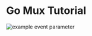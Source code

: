 # Go Mux Tutorial
![example event parameter](https://github.com/github/docs/actions/workflows/go_actions.yml/badge.svg?event=push)
